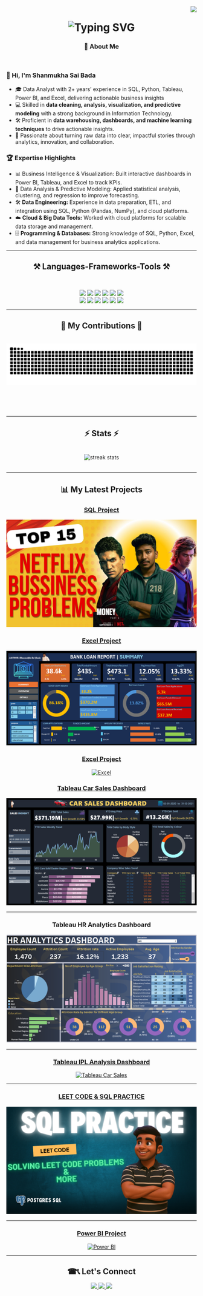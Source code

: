



<img align="right" src="https://visitor-badge.laobi.icu/badge?page_id=shanmukhasaibada.visitor-badge&left_color=red&right_color=green&left_text=HelloVisitors" />

<h1 align="center">
 <img src="https://readme-typing-svg.demolab.com?font=Cooper&weight=700&pause=400&color=ff7f0e&width=435&lines=Hello+%F0%9F%91%8B;This+is+Shanmukha+Sai+Bada+%F0%9F%8F%8B%EF%B8%8F%E2%80%8D%E2%99%82%EF%B8%8F+;A+Experienced+Data+Analyst+%F0%9F%92%BB;And+a+Great+Story+Teller+from+India%E2%9C%A8" alt="Typing SVG" />
</h1>
<h3 align="center">  🚀 About Me  </h3>

<br/>
                                                     
<div align="Left">
  
### 👋 Hi, I'm Shanmukha Sai Bada  

- 🎓 Data Analyst with 2+ years’ experience in SQL, Python, Tableau, Power BI, and Excel, delivering actionable business insights  
- 💻 Skilled in **data cleaning, analysis, visualization, and predictive modeling** with a strong background in Information Technology.  
- 🛠 Proficient in **data warehousing, dashboards, and machine learning techniques** to drive actionable insights.  
- 🚀 Passionate about turning raw data into clear, impactful stories through analytics, innovation, and collaboration.  

### 🏆 Expertise Highlights  

- 📊 Business Intelligence & Visualization: Built interactive dashboards in Power BI, Tableau, and Excel to track KPIs.
- 🧮 Data Analysis & Predictive Modeling: Applied statistical analysis, clustering, and regression to improve forecasting.  
- 🛠 **Data Engineering:** Experience in data preparation, ETL, and integration using SQL, Python (Pandas, NumPy), and cloud platforms.  
- ☁️ **Cloud & Big Data Tools:** Worked with cloud platforms for scalable data storage and management.  
- 🗄 **Programming & Databases:** Strong knowledge of SQL, Python, Excel, and data management for business analytics applications.  
 </div>

<hr/>
 
<h2 align="center">⚒️ Languages-Frameworks-Tools ⚒️</h2>
<br/>
<p align="center">
    <img src="https://img.shields.io/badge/Tableau-E97627?style=for-the-badge&logo=Tableau&logoColor=white"/>
    <img src="https://img.shields.io/badge/PowerBI-F2C811?style=for-the-badge&logo=Power%20BI&logoColor=white" /> 
    <img src="https://img.shields.io/badge/Python-FFD43B?style=for-the-badge&logo=python&logoColor=blue" /> 
    <img src="https://img.shields.io/badge/MySQL-005C84?style=for-the-badge&logo=mysql&logoColor=white" />
    <img src="https://img.shields.io/badge/PostgreSQL-316192?style=for-the-badge&logo=postgresql&logoColor=white" />
    <img src="https://img.shields.io/badge/Microsoft_Excel-217346?style=for-the-badge&logo=microsoft-excel&logoColor=white" /><br>
    <img src="https://img.shields.io/badge/Google_Cloud-4285F4?style=for-the-badge&logo=google-cloud&logoColor=white" />
    <img src="https://img.shields.io/badge/Amazon_Web_Services-FF9900?style=for-the-badge&logo=amazonwebservices&logoColor=white" />
    <img src="https://img.shields.io/badge/Pandas-2C2D72?style=for-the-badge&logo=pandas&logoColor=white" />
    <img src="https://img.shields.io/badge/Numpy-777BB4?style=for-the-badge&logo=numpy&logoColor=white"/>
    <img src="https://img.shields.io/badge/microsoft%20azure-0089D6?style=for-the-badge&logo=microsoft-azure&logoColor=white" />
    <img src="https://img.shields.io/badge/Adobe%20Lightroom-31A8FF?style=for-the-badge&logo=Adobe%20Lightroom&logoColor=white" />
    

</div>

<br/> 
<hr/>


<div align="center">
  <h2>🐍 My Contributions 🐍</h2>
  <br>
  <img alt="snake eating my contributions" src="https://raw.githubusercontent.com/shanmukhsaibada/shanmukhsaibada/output/github-contribution-grid-snake.svg" />
  
  <br/><br/><br/>
</div> 

<hr/>

<h2 align="center">⚡ Stats ⚡</h2>
<br>
<div align=center>
  <img width=390 src="https://github-readme-streak-stats-salesp07.vercel.app/?user=shanmukhsaibada&count_private=true&theme=react&border_radius=10" alt="streak stats"/>
<br/><br/>

<hr/>

<div align="center">

## 📊 My Latest Projects

### [SQL Project](https://github.com/shanmukhsaibada/Sql_Netflix_Business_Problems_Project4)
[![SQL](https://github.com/shanmukhsaibada/Sql_Netflix_Business_Problems_Project4/blob/main/netflixposter.jpg)](https://github.com/shanmukhsaibada/Sql_Netflix_Business_Problems_Project4)

### [Excel Project](https://github.com/shanmukhsaibada/Excel_BankLoan_Data_Analysis_3)
[![Excel](https://github.com/shanmukhsaibada/Excel_BankLoan_Data_Analysis_3/blob/main/summarydashboard.PNG)](https://github.com/shanmukhsaibada/Excel_BankLoan_Data_Analysis_3)

### [Excel Project](https://github.com/shanmukhsaibada/Excel_Blinkit_Data_Analysis_2)
[![Excel](https://github.com/shanmukhsaibada/Excel_Blinkit_Data_Analysis_2/blob/main/blinkit.PNG)](https://github.com/shanmukhsaibada/Excel_Blinkit_Data_Analysis_2)

### [Tableau Car Sales Dashboard](https://github.com/shanmukhsaibada/Tableau_Car_Sales_p2)

[![Tableau Car Sales](https://github.com/shanmukhsaibada/Tableau_Car_Sales_p2/blob/main/CARDASH.PNG)](https://github.com/shanmukhsaibada/Tableau_Car_Sales_p2)

---
### Tableau HR Analytics Dashboard  
[![Tableau HR Analytics](https://github.com/shanmukhsaibada/Tableau_Hr_Analytics_p1/blob/main/HRdashboard.PNG)](https://github.com/shanmukhsaibada/Tableau_Hr_Analytics_p1)

---

### [Tableau IPL Analysis Dashboard](https://github.com/shanmukhsaibada/Tableau_IPL_Analysis_p3)

[![Tableau Car Sales](https://github.com/shanmukhsaibada/Tableau_IPL_Analysis_p3/blob/main/ipldemogiffy.gif)](https://github.com/shanmukhsaibada/Tableau_IPL_Analysis_p3)

---

### [LEET CODE & SQL PRACTICE ](https://github.com/shanmukhsaibada/Leetcode_Solved_Questions_and_Practice/tree/main)

[![Tableau Car Sales](https://github.com/shanmukhsaibada/Leetcode_Solved_Questions_and_Practice/blob/main/leetcodepic.png)](https://github.com/shanmukhsaibada/Leetcode_Solved_Questions_and_Practice/tree/main)

---

### [Power BI Project](https://github.com/shanmukhsaibada/PowerBI_Patient_Waitlist_Analytics_P3)
[![Power BI](https://github.com/shanmukhsaibada/PowerBI_Patient_Waitlist_Analytics_P3/blob/main/patientsdashboard.PNG)](https://github.com/shanmukhsaibada/PowerBI_Patient_Waitlist_Analytics_P3)
</div>

<hr/>

<div align="center"> 

## ☎📞 Let's Connect
 
  <a href="badashanmukhasai@gmail.com">
    <img src="https://img.shields.io/badge/Gmail-333333?style=for-the-badge&logo=gmail&logoColor=red" />
  </a>
  <a href="https://linkedin.com/in/shanmukha-sai-bada" target="_blank">
    <img src="https://img.shields.io/badge/LinkedIn-0077B5?style=for-the-badge&logo=linkedin&logoColor=white" target="_blank" />
  </a>
  <a href="https://shanmukhsaibada.github.io" target="_blank">
     <img src="https://img.shields.io/badge/Portfolio-FF5722?style=for-the-badge&logo=todoist&logoColor=white" target="_blank" /> <!-- sqlite, safari, google-chrome are other good icon options -->
  </a>
</div>
